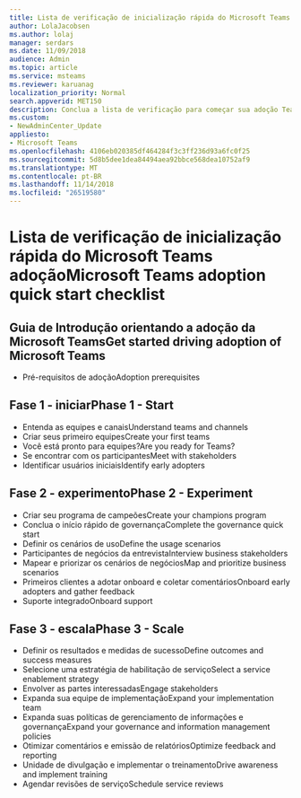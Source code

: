 ```yaml
---
title: Lista de verificação de inicialização rápida do Microsoft Teams adoção
author: LolaJacobsen
ms.author: lolaj
manager: serdars
ms.date: 11/09/2018
audience: Admin
ms.topic: article
ms.service: msteams
ms.reviewer: karuanag
localization_priority: Normal
search.appverid: MET150
description: Conclua a lista de verificação para começar sua adoção Teams da Microsoft.
ms.custom:
- NewAdminCenter_Update
appliesto:
- Microsoft Teams
ms.openlocfilehash: 4106eb020385df464284f3c3ff236d93a6fc0f25
ms.sourcegitcommit: 5d8b5dee1dea84494aea92bbce568dea10752af9
ms.translationtype: MT
ms.contentlocale: pt-BR
ms.lasthandoff: 11/14/2018
ms.locfileid: "26519580"
---
```

# <a name="microsoft-teams-adoption-quick-start-checklist"></a><span data-ttu-id="c1c45-103">Lista de verificação de inicialização rápida do Microsoft Teams adoção</span><span class="sxs-lookup"><span data-stu-id="c1c45-103">Microsoft Teams adoption quick start checklist</span></span>

## <a name="get-started-driving-adoption-of-microsoft-teams"></a><span data-ttu-id="c1c45-104">Guia de Introdução orientando a adoção da Microsoft Teams</span><span class="sxs-lookup"><span data-stu-id="c1c45-104">Get started driving adoption of Microsoft Teams</span></span>

- <span data-ttu-id="c1c45-105">Pré-requisitos de adoção</span><span class="sxs-lookup"><span data-stu-id="c1c45-105">Adoption prerequisites</span></span>

## <a name="phase-1---start"></a><span data-ttu-id="c1c45-106">Fase 1 - iniciar</span><span class="sxs-lookup"><span data-stu-id="c1c45-106">Phase 1 - Start</span></span>

- <span data-ttu-id="c1c45-107">Entenda as equipes e canais</span><span class="sxs-lookup"><span data-stu-id="c1c45-107">Understand teams and channels</span></span>
- <span data-ttu-id="c1c45-108">Criar seus primeiro equipes</span><span class="sxs-lookup"><span data-stu-id="c1c45-108">Create your first teams</span></span>
- <span data-ttu-id="c1c45-109">Você está pronto para equipes?</span><span class="sxs-lookup"><span data-stu-id="c1c45-109">Are you ready for Teams?</span></span>
- <span data-ttu-id="c1c45-110">Se encontrar com os participantes</span><span class="sxs-lookup"><span data-stu-id="c1c45-110">Meet with stakeholders</span></span>
- <span data-ttu-id="c1c45-111">Identificar usuários iniciais</span><span class="sxs-lookup"><span data-stu-id="c1c45-111">Identify early adopters</span></span>

## <a name="phase-2---experiment"></a><span data-ttu-id="c1c45-112">Fase 2 - experimento</span><span class="sxs-lookup"><span data-stu-id="c1c45-112">Phase 2 - Experiment</span></span>

- <span data-ttu-id="c1c45-113">Criar seu programa de campeões</span><span class="sxs-lookup"><span data-stu-id="c1c45-113">Create your champions program</span></span>
- <span data-ttu-id="c1c45-114">Conclua o início rápido de governança</span><span class="sxs-lookup"><span data-stu-id="c1c45-114">Complete the governance quick start</span></span>
- <span data-ttu-id="c1c45-115">Definir os cenários de uso</span><span class="sxs-lookup"><span data-stu-id="c1c45-115">Define the usage scenarios</span></span>
- <span data-ttu-id="c1c45-116">Participantes de negócios da entrevista</span><span class="sxs-lookup"><span data-stu-id="c1c45-116">Interview business stakeholders</span></span>
- <span data-ttu-id="c1c45-117">Mapear e priorizar os cenários de negócios</span><span class="sxs-lookup"><span data-stu-id="c1c45-117">Map and prioritize business scenarios</span></span>
- <span data-ttu-id="c1c45-118">Primeiros clientes a adotar onboard e coletar comentários</span><span class="sxs-lookup"><span data-stu-id="c1c45-118">Onboard early adopters and gather feedback</span></span>
- <span data-ttu-id="c1c45-119">Suporte integrado</span><span class="sxs-lookup"><span data-stu-id="c1c45-119">Onboard support</span></span>

## <a name="phase-3---scale"></a><span data-ttu-id="c1c45-120">Fase 3 - escala</span><span class="sxs-lookup"><span data-stu-id="c1c45-120">Phase 3 - Scale</span></span>

- <span data-ttu-id="c1c45-121">Definir os resultados e medidas de sucesso</span><span class="sxs-lookup"><span data-stu-id="c1c45-121">Define outcomes and success measures</span></span>
- <span data-ttu-id="c1c45-122">Selecione uma estratégia de habilitação de serviço</span><span class="sxs-lookup"><span data-stu-id="c1c45-122">Select a service enablement strategy</span></span>
- <span data-ttu-id="c1c45-123">Envolver as partes interessadas</span><span class="sxs-lookup"><span data-stu-id="c1c45-123">Engage stakeholders</span></span>
- <span data-ttu-id="c1c45-124">Expanda sua equipe de implementação</span><span class="sxs-lookup"><span data-stu-id="c1c45-124">Expand your implementation team</span></span>
- <span data-ttu-id="c1c45-125">Expanda suas políticas de gerenciamento de informações e governança</span><span class="sxs-lookup"><span data-stu-id="c1c45-125">Expand your governance and information management policies</span></span>
- <span data-ttu-id="c1c45-126">Otimizar comentários e emissão de relatórios</span><span class="sxs-lookup"><span data-stu-id="c1c45-126">Optimize feedback and reporting</span></span>
- <span data-ttu-id="c1c45-127">Unidade de divulgação e implementar o treinamento</span><span class="sxs-lookup"><span data-stu-id="c1c45-127">Drive awareness and implement training</span></span>
- <span data-ttu-id="c1c45-128">Agendar revisões de serviço</span><span class="sxs-lookup"><span data-stu-id="c1c45-128">Schedule service reviews</span></span>



